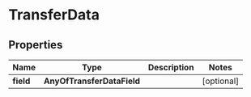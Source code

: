 # TransferData

## Properties
Name | Type | Description | Notes
------------ | ------------- | ------------- | -------------
**field** | **AnyOfTransferDataField** |  |  [optional]
